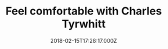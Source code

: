 ---
campaign-uuid: "c-f25bf89c-6e1f-4047-926f-5e19530103b3"
type: "Preview"
category: "Fashion"
date: "2018-02-15T17:28:17.000Z"
end-date: "2018-07-31T23:59:00.000Z"
disable-form: false
is_promoted: false
has_entry_page: false
title: "Feel comfortable with Charles Tyrwhitt"
competition-description: "<p>For Charles Tyrwhitt, looking good in clothes just isn't\
  \ enough, you have to feel good too. That's why they've added just a smattering\
  \ of stretch to the super 120s wool in all of their suits so it’s extremely easy\
  \ to move in and springs back from creases like nobody’s business. Every inch the\
  \ suit for the modern commute, it has a sharp cut with a shorter length jacket and\
  \ trim lapels.</p>\r\n<p>Have a look at their performance suits because they are\
  \ on sale now just for £149! Get them now!</p>"
banner-img: "https://assets.expresslyapp.com/asset-7849140b-df74-41ff-ac41-7fc823cb7294.jpg"
logo-left-href: "https://www.ctshirts.com/uk/mens-trousers/stretch-chinos/#cm_sp=DF-HP-LSB-3-A-StretchChinos"
logo-left-image: "https://assets.expresslyapp.com/asset-dd75b6c3-9930-46a4-b343-a0875b34638e.jpg"
logo-left-title: "Charles Tyrwhitt"
has-winner: false
---
